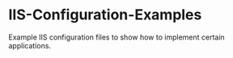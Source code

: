 # IIS-Configuration-Examples
Example IIS configuration files to show how to implement certain applications.
